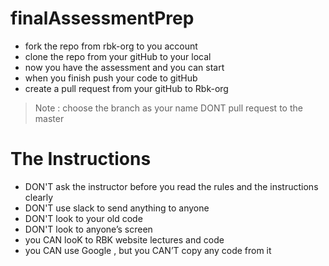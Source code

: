 # finalAssessmentPrep

 - fork the repo from rbk-org to you account
 - clone the repo from your gitHub to your local 
 - now you have the assessment and you can start    
 - when you finish push your code to gitHub
 - create a pull request from your gitHub to Rbk-org 
 > Note : choose the branch as your name DONT pull request to the master  


 # The Instructions
- DON'T ask the instructor before you read the rules and the instructions clearly
- DON'T use slack to send anything to anyone
- DON'T look to your old code
- DON'T look to anyone’s screen
- you CAN looK to RBK website lectures and code
- you CAN use Google , but you CAN’T copy any code from it